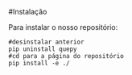 
#Instalação

Para instalar o nosso repositório:

```
#desinstalar anterior
pip uninstall quepy
#cd para a página do repositório
pip install -e ./
```
